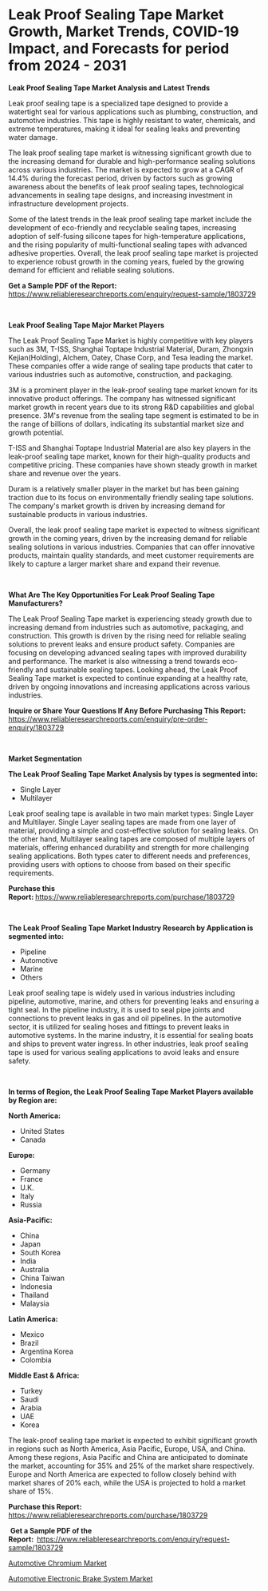 <p><h1>Leak Proof Sealing Tape Market Growth, Market Trends, COVID-19 Impact, and Forecasts for period from 2024 - 2031</h1></p><p><strong>Leak Proof Sealing Tape Market Analysis and Latest Trends</strong></p>
<p><p>Leak proof sealing tape is a specialized tape designed to provide a watertight seal for various applications such as plumbing, construction, and automotive industries. This tape is highly resistant to water, chemicals, and extreme temperatures, making it ideal for sealing leaks and preventing water damage.</p><p>The leak proof sealing tape market is witnessing significant growth due to the increasing demand for durable and high-performance sealing solutions across various industries. The market is expected to grow at a CAGR of 14.4% during the forecast period, driven by factors such as growing awareness about the benefits of leak proof sealing tapes, technological advancements in sealing tape designs, and increasing investment in infrastructure development projects.</p><p>Some of the latest trends in the leak proof sealing tape market include the development of eco-friendly and recyclable sealing tapes, increasing adoption of self-fusing silicone tapes for high-temperature applications, and the rising popularity of multi-functional sealing tapes with advanced adhesive properties. Overall, the leak proof sealing tape market is projected to experience robust growth in the coming years, fueled by the growing demand for efficient and reliable sealing solutions.</p></p>
<p><strong>Get a Sample PDF of the Report:&nbsp;</strong> <a href="https://www.reliableresearchreports.com/enquiry/request-sample/1803729">https://www.reliableresearchreports.com/enquiry/request-sample/1803729</a></p>
<p>&nbsp;</p>
<p><strong>Leak Proof Sealing Tape Major Market Players</strong></p>
<p><p>The Leak Proof Sealing Tape Market is highly competitive with key players such as 3M, T-ISS, Shanghai Toptape Industrial Material, Duram, Zhongxin Kejian(Holding), Alchem, Oatey, Chase Corp, and Tesa leading the market. These companies offer a wide range of sealing tape products that cater to various industries such as automotive, construction, and packaging.</p><p>3M is a prominent player in the leak-proof sealing tape market known for its innovative product offerings. The company has witnessed significant market growth in recent years due to its strong R&D capabilities and global presence. 3M's revenue from the sealing tape segment is estimated to be in the range of billions of dollars, indicating its substantial market size and growth potential.</p><p>T-ISS and Shanghai Toptape Industrial Material are also key players in the leak-proof sealing tape market, known for their high-quality products and competitive pricing. These companies have shown steady growth in market share and revenue over the years.</p><p>Duram is a relatively smaller player in the market but has been gaining traction due to its focus on environmentally friendly sealing tape solutions. The company's market growth is driven by increasing demand for sustainable products in various industries.</p><p>Overall, the leak proof sealing tape market is expected to witness significant growth in the coming years, driven by the increasing demand for reliable sealing solutions in various industries. Companies that can offer innovative products, maintain quality standards, and meet customer requirements are likely to capture a larger market share and expand their revenue.</p></p>
<p>&nbsp;</p>
<p><strong>What Are The Key Opportunities For Leak Proof Sealing Tape Manufacturers?</strong></p>
<p><p>The Leak Proof Sealing Tape market is experiencing steady growth due to increasing demand from industries such as automotive, packaging, and construction. This growth is driven by the rising need for reliable sealing solutions to prevent leaks and ensure product safety. Companies are focusing on developing advanced sealing tapes with improved durability and performance. The market is also witnessing a trend towards eco-friendly and sustainable sealing tapes. Looking ahead, the Leak Proof Sealing Tape market is expected to continue expanding at a healthy rate, driven by ongoing innovations and increasing applications across various industries.</p></p>
<p><strong>Inquire or Share Your Questions If Any Before Purchasing This Report:</strong> <a href="https://www.reliableresearchreports.com/enquiry/pre-order-enquiry/1803729">https://www.reliableresearchreports.com/enquiry/pre-order-enquiry/1803729</a></p>
<p>&nbsp;</p>
<p><strong>Market Segmentation</strong></p>
<p><strong>The Leak Proof Sealing Tape Market Analysis by types is segmented into:</strong></p>
<p><ul><li>Single Layer</li><li>Multilayer</li></ul></p>
<p><p>Leak proof sealing tape is available in two main market types: Single Layer and Multilayer. Single Layer sealing tapes are made from one layer of material, providing a simple and cost-effective solution for sealing leaks. On the other hand, Multilayer sealing tapes are composed of multiple layers of materials, offering enhanced durability and strength for more challenging sealing applications. Both types cater to different needs and preferences, providing users with options to choose from based on their specific requirements.</p></p>
<p><strong>Purchase this Report:&nbsp;</strong><a href="https://www.reliableresearchreports.com/purchase/1803729">https://www.reliableresearchreports.com/purchase/1803729</a></p>
<p>&nbsp;</p>
<p><strong>The Leak Proof Sealing Tape Market Industry Research by Application is segmented into:</strong></p>
<p><ul><li>Pipeline</li><li>Automotive</li><li>Marine</li><li>Others</li></ul></p>
<p><p>Leak proof sealing tape is widely used in various industries including pipeline, automotive, marine, and others for preventing leaks and ensuring a tight seal. In the pipeline industry, it is used to seal pipe joints and connections to prevent leaks in gas and oil pipelines. In the automotive sector, it is utilized for sealing hoses and fittings to prevent leaks in automotive systems. In the marine industry, it is essential for sealing boats and ships to prevent water ingress. In other industries, leak proof sealing tape is used for various sealing applications to avoid leaks and ensure safety.</p></p>
<p>&nbsp;</p>
<p><strong>In terms of Region, the Leak Proof Sealing Tape Market Players available by Region are:</strong></p>
<p>
    <p> <strong> North America: </strong>
        <ul>
            <li>United States</li>
            <li>Canada</li>
        </ul>
        </p> 
    <p> <strong> Europe: </strong>
        <ul>
            <li>Germany</li>
            <li>France</li>
            <li>U.K.</li>
            <li>Italy</li>
            <li>Russia</li>
        </ul>
        </p> 
    <p> <strong> Asia-Pacific: </strong>
        <ul>
            <li>China</li>
            <li>Japan</li>
            <li>South Korea</li>
            <li>India</li>
            <li>Australia</li>
            <li>China Taiwan</li>
            <li>Indonesia</li>
            <li>Thailand</li>
            <li>Malaysia</li>
        </ul>
        </p> 
    <p> <strong> Latin America: </strong>
        <ul>
            <li>Mexico</li>
            <li>Brazil</li>
            <li>Argentina Korea</li>
            <li>Colombia</li>
        </ul>
        </p> 
    <p> <strong> Middle East & Africa: </strong>
        <ul>
            <li>Turkey</li>
            <li>Saudi</li>
            <li>Arabia</li>
            <li>UAE</li>
            <li>Korea</li>
        </ul>
    </p>
    </p>
<p><p>The leak-proof sealing tape market is expected to exhibit significant growth in regions such as North America, Asia Pacific, Europe, USA, and China. Among these regions, Asia Pacific and China are anticipated to dominate the market, accounting for 35% and 25% of the market share respectively. Europe and North America are expected to follow closely behind with market shares of 20% each, while the USA is projected to hold a market share of 15%.</p></p>
<p><strong>Purchase this Report: </strong><a href="https://www.reliableresearchreports.com/purchase/1803729">https://www.reliableresearchreports.com/purchase/1803729</a></p>
<p>&nbsp;<strong>Get a Sample PDF of the Report:&nbsp;&nbsp;</strong><a href="https://www.reliableresearchreports.com/enquiry/request-sample/1803729">https://www.reliableresearchreports.com/enquiry/request-sample/1803729</a></p>
<p><strong></strong></p>
<p><p><a href="https://flame-sidecar-702.notion.site/Automotive-Chromium-Market-Size-Reflecting-a-Forecast-Till-2031-Market-By-Type-By-Application-and--648c7777c2f14ed894ae5b0ccc79e048">Automotive Chromium Market</a></p><p><a href="https://pretty-mail-caf.notion.site/Automotive-Electronic-Brake-System-Market-Size-Growth-and-Forecast-from-2024-2031-66250a162b604916930d2231b2256249">Automotive Electronic Brake System Market</a></p></p>